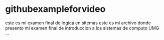 # githubexampleforvideo
este es mi examen final de logica en sitemas
este es mi archivo donde presento mi examen final de introduccion a  los sistemas de computo UMG ...
